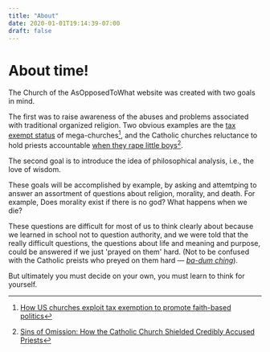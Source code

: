 ```yaml
---
title: "About"
date: 2020-01-01T19:14:39-07:00
draft: false
---
```


# About time!

The Church of the AsOpposedToWhat website was created with two goals
in mind.

The first was to raise awareness of the abuses and problems
associated with traditional organized religion. Two obvious examples
are the [tax exempt status](https://www.lsureveille.com/daily/opinion-churches-tax-exempt-status-abused-manipulated-for-political-gain/article_7af58f80-b12a-11e8-b512-174641cab06c.html) of mega-churches[^1], and the Catholic churches
reluctance to hold priests accountable [when they rape little
boys](https://en.wikipedia.org/wiki/Catholic_Church_sexual_abuse_cases)[^2].

The second goal is to introduce the idea of philosophical analysis,
i.e., the love of wisdom.

These goals will be accomplished by example, by asking and attemtping
to answer an assortment of questions about religion, morality, and
death. For example, Does morality exist if there is no god? What
happens when we die?

These questions are difficult for most of us to think clearly about
because we learned in school not to question authority, and we were
told that the really difficult questions, the questions about life
and meaning and purpose, could be answered if we just 'prayed on
them' hard. (Not to be confused with the Catholic preists who
preyed on them hard &mdash; *[ba-dum
ching](https://upload.wikimedia.org/wikipedia/commons/b/b4/Sting.ogg)*).

But ultimately you must decide on your own, you must learn to think
for yourself.

[^1]: [How US churches exploit tax exemption to promote faith-based politics](https://www.theguardian.com/commentisfree/2012/nov/20/us-churches-tax-exemption-faithbased-politics)

[^2]: [Sins of Omission: How the Catholic Church Shielded Credibly Accused Priests](https://www.propublica.org/article/dozens-of-catholic-priests-credibly-accused-of-abuse-found-work-abroad-some-with-the-churchs-blessing?token=d0bN47zStvHcmbER7GvkvKAYTIy9JN7t)

